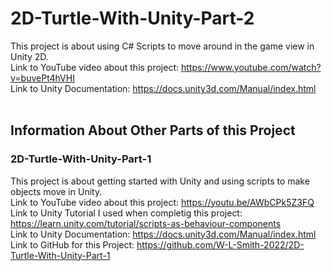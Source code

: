 # 2D-Turtle-With-Unity-Part-2
This project is about using C# Scripts to move around in the game view in Unity 2D. <br />
Link to YouTube video about this project: https://www.youtube.com/watch?v=buvePt4hVHI <br />
Link to Unity Documentation: https://docs.unity3d.com/Manual/index.html <br />
<br />
## Information About Other Parts of this Project <br />
### 2D-Turtle-With-Unity-Part-1
This project is about getting started with Unity and using scripts to make objects move in Unity. <br />
Link to YouTube video about this project: https://youtu.be/AWbCPk5Z3FQ <br />
Link to Unity Tutorial I used when completig this project: https://learn.unity.com/tutorial/scripts-as-behaviour-components <br />
Link to Unity Documentation: https://docs.unity3d.com/Manual/index.html <br />
Link to GitHub for this Project: https://github.com/W-L-Smith-2022/2D-Turtle-With-Unity-Part-1 <br />
